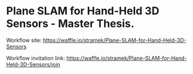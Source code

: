 # Plane SLAM for Hand-Held 3D Sensors - Master Thesis.

Workflow site: https://waffle.io/stramek/Plane-SLAM-for-Hand-Held-3D-Sensors

Workflow invitation link: https://waffle.io/stramek/Plane-SLAM-for-Hand-Held-3D-Sensors/join
